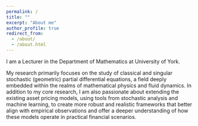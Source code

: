 ```yaml
---
permalink: /
title: ""
excerpt: "About me"
author_profile: true
redirect_from: 
  - /about/
  - /about.html
---
```


I am a Lecturer in the Department of Mathematics at University of York.

My research primarily focuses on the study of classical and singular stochastic (geometric) partial differential equations, a field deeply embedded within the realms of mathematical physics and fluid dynamics. In addition to my core research, I am also passionate about extending the existing asset pricing models, using tools from stochastic analysis and machine learning, to create more robust and realistic frameworks that better align with empirical observations and offer a deeper understanding of how these models operate in practical financial scenarios.



